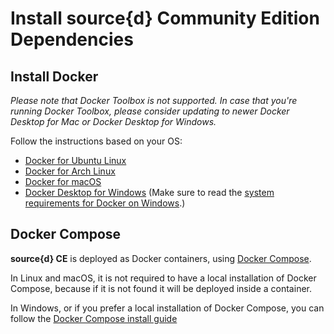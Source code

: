 # Install source{d} Community Edition Dependencies

## Install Docker

_Please note that Docker Toolbox is not supported. In case that you're running Docker Toolbox, please consider updating to newer Docker Desktop for Mac or Docker Desktop for Windows._

Follow the instructions based on your OS:

- [Docker for Ubuntu Linux](https://docs.docker.com/install/linux/docker-ce/ubuntu/#install-docker-ce-1)
- [Docker for Arch Linux](https://wiki.archlinux.org/index.php/Docker#Installation)
- [Docker for macOS](https://store.docker.com/editions/community/docker-ce-desktop-mac)
- [Docker Desktop for Windows](https://hub.docker.com/editions/community/docker-ce-desktop-windows) (Make sure to read the [system requirements for Docker on Windows](https://docs.docker.com/docker-for-windows/install/).)

## Docker Compose

**source{d} CE** is deployed as Docker containers, using [Docker Compose](https://docs.docker.com/compose).

In Linux and macOS, it is not required to have a local installation of Docker Compose, because if it is not found it will be deployed inside a container.

In Windows, or if you prefer a local installation of Docker Compose, you can follow the [Docker Compose install guide](https://docs.docker.com/compose/install)
